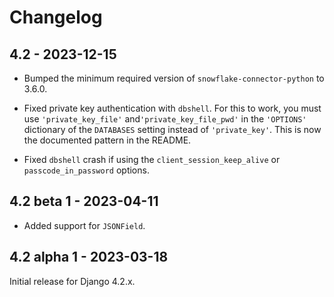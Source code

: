 # Changelog

## 4.2 - 2023-12-15

* Bumped the minimum required version of `snowflake-connector-python` to 3.6.0.

* Fixed private key authentication with `dbshell`. For this to work, you must
  use `'private_key_file'` and`'private_key_file_pwd'` in the `'OPTIONS'`
  dictionary of the `DATABASES` setting instead of `'private_key'`. This is
  now the documented pattern in the README.

* Fixed `dbshell` crash if using the `client_session_keep_alive` or
  `passcode_in_password` options.

## 4.2 beta 1 - 2023-04-11

* Added support for `JSONField`.

## 4.2 alpha 1 - 2023-03-18

Initial release for Django 4.2.x.

